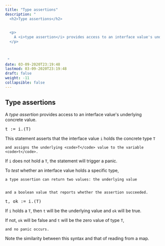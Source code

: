 ```yaml
---
title: "Type assertions"
description: "
  <h2>Type assertions</h2>
  
  
  <p>
    A <i>type assertion</i> provides access to an interface value's underlying concrete value.
  </p>
  

  
 "
date: 03-09-2020T23:19:48
lastmod: 03-09-2020T23:19:48
draft: false
weight: -11
collapsible: false
---
```


  <h2>Type assertions</h2>
  
  
  <p>
    A <i>type assertion</i> provides access to an interface value's underlying concrete value.
  </p>
  

  
  <pre>t := i.(T)</pre>
  

  
  <p>
    This statement asserts that the interface value <code>i</code> holds the concrete type <code>T</code>


    and assigns the underlying <code>T</code> value to the variable <code>t</code>.
  </p>
  

  
  <p>
    If <code>i</code> does not hold a <code>T</code>, the statement will trigger a panic.
  </p>
  

  
  <p>
    To <i>test</i> whether an interface value holds a specific type,


    a type assertion can return two values: the underlying value


    and a boolean value that reports whether the assertion succeeded.
  </p>
  

  
  <pre>t, ok := i.(T)</pre>
  

  
  <p>
    If <code>i</code> holds a <code>T</code>, then <code>t</code> will be the underlying value and <code>ok</code> will be true.
  </p>
  

  
  <p>
    If not, <code>ok</code> will be false and <code>t</code> will be the zero value of type <code>T</code>,


    and no panic occurs.
  </p>
  

  
  <p>
    Note the similarity between this syntax and that of reading from a map.
  </p>
  

	
		
	


                                                